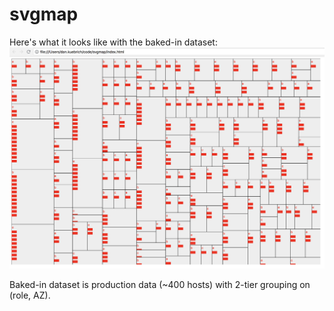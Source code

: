 # svgmap

Here's what it looks like with the baked-in dataset:
![example](/images/svgmap.png)

Baked-in dataset is production data (~400 hosts) with 2-tier grouping on (role, AZ).
